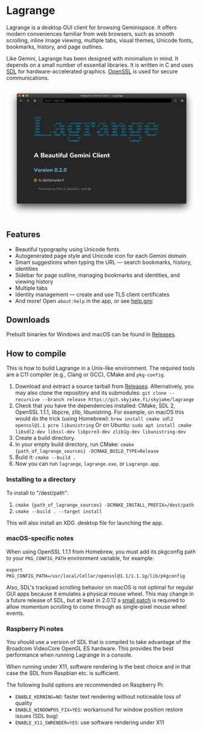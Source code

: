 # Lagrange

Lagrange is a desktop GUI client for browsing Geminispace. It offers modern conveniences familiar from web browsers, such as smooth scrolling, inline image viewing, multiple tabs, visual themes, Unicode fonts, bookmarks, history, and page outlines.

Like Gemini, Lagrange has been designed with minimalism in mind. It depends on a small number of essential libraries. It is written in C and uses [SDL](https://libsdl.org/) for hardware-accelerated graphics. [OpenSSL](https://openssl.org/) is used for secure communications.

![Lagrange window open on URL "about:lagrange"](lagrange_about.png)

## Features

* Beautiful typography using Unicode fonts
* Autogenerated page style and Unicode icon for each Gemini domain
* Smart suggestions when typing the URL — search bookmarks, history, identities
* Sidebar for page outline, managing bookmarks and identities, and viewing history
* Multiple tabs
* Identity management — create and use TLS client certificates
* And more! Open `about:help` in the app, or see [help.gmi](https://git.skyjake.fi/skyjake/lagrange/raw/branch/release/res/about/help.gmi)

## Downloads

Prebuilt binaries for Windows and macOS can be found in [Releases][rel].

## How to compile

This is how to build Lagrange in a Unix-like environment. The required tools are a C11 compiler (e.g., Clang or GCC), CMake and `pkg-config`.

1. Download and extract a source tarball from [Releases][rel]. Alternatively, you may also clone the repository and its submodules: `git clone --recursive --branch release https://git.skyjake.fi/skyjake/lagrange`
2. Check that you have the dependencies installed: CMake, SDL 2, OpenSSL 1.1.1, libpcre, zlib, libunistring. For example, on macOS this would do the trick (using Homebrew): ```brew install cmake sdl2 openssl@1.1 pcre libunistring``` Or on Ubuntu: ```sudo apt install cmake libsdl2-dev libssl-dev libpcre3-dev zlib1g-dev libunistring-dev```
3. Create a build directory.
4. In your empty build directory, run CMake: ```cmake {path_of_lagrange_sources} -DCMAKE_BUILD_TYPE=Release```
5. Build it: ```cmake --build .```
6. Now you can run `lagrange`, `lagrange.exe`, or `Lagrange.app`.

### Installing to a directory

To install to "/dest/path":

1. `cmake {path_of_lagrange_sources} -DCMAKE_INSTALL_PREFIX=/dest/path`
2. `cmake --build . --target install`

This will also install an XDG .desktop file for launching the app.

### macOS-specific notes

When using OpenSSL 1.1.1 from Homebrew, you must add its pkgconfig path to your `PKG_CONFIG_PATH` environment variable, for example:

    export PKG_CONFIG_PATH=/usr/local/Cellar/openssl@1.1/1.1.1g/lib/pkgconfig

Also, SDL's trackpad scrolling behavior on macOS is not optimal for regular GUI apps because it emulates a physical mouse wheel. This may change in a future release of SDL, but at least in 2.0.12 a [small patch](https://git.skyjake.fi/skyjake/lagrange/raw/branch/dev/sdl2-macos-mouse-scrolling-patch.diff) is required to allow momentum scrolling to come through as single-pixel mouse wheel events.

### Raspberry Pi notes

You should use a version of SDL that is compiled to take advantage of the Broadcom VideoCore OpenGL ES hardware. This provides the best performance when running Lagrange in a console.

When running under X11, software rendering is the best choice and in that case the SDL from Raspbian etc. is sufficient.

The following build options are recommended on Raspberry Pi:

* `ENABLE_KERNING=NO`: faster text rendering without noticeable loss of quality
* `ENABLE_WINDOWPOS_FIX=YES`: workaround for window position restore issues (SDL bug)
* `ENABLE_X11_SWRENDER=YES`: use software rendering under X11

[rel]: https://git.skyjake.fi/skyjake/lagrange/releases
[tf]:  https://git.skyjake.fi/skyjake/the_Foundation
